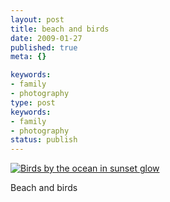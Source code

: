 ```yaml
---
layout: post
title: beach and birds
date: 2009-01-27
published: true
meta: {}

keywords:
- family
- photography
type: post
keywords:
- family
- photography
status: publish
---
```



[![Birds by the ocean in sunset glow](http://media.eick.us/2011/05/3163502364_eae4957563.jpg)](http://www.flickr.com/photos/19429588@N00/3163502364/ "Birds by the ocean in sunset glow")



Beach and birds

